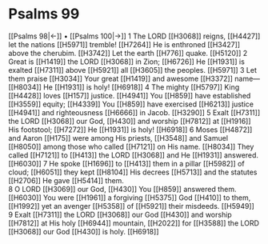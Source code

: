 # Psalms 99
[[Psalms 98|←]] • [[Psalms 100|→]]
1 The LORD [[H3068]] reigns, [[H4427]] let the nations [[H5971]] tremble! [[H7264]] He is enthroned [[H3427]] above the cherubim. [[H3742]] Let the earth [[H776]] quake. [[H5120]] 
2 Great is [[H1419]] the LORD [[H3068]] in Zion; [[H6726]] He [[H1931]] is exalted [[H7311]] above [[H5921]] all [[H3605]] the peoples. [[H5971]] 
3 Let them praise [[H3034]] Your great [[H1419]] and awesome [[H3372]] name— [[H8034]] He [[H1931]] is holy! [[H6918]] 
4 The mighty [[H5797]] King [[H4428]] loves [[H157]] justice. [[H4941]] You [[H859]] have established [[H3559]] equity; [[H4339]] You [[H859]] have exercised [[H6213]] justice [[H4941]] and righteousness [[H6666]] in Jacob. [[H3290]] 
5 Exalt [[H7311]] the LORD [[H3068]] our God, [[H430]] and worship [[H7812]] at [[H1916]] His footstool; [[H7272]] He [[H1931]] is holy! [[H6918]] 
6 Moses [[H4872]] and Aaron [[H175]] were among His priests, [[H3548]] and Samuel [[H8050]] among those who called [[H7121]] on His name. [[H8034]] They called [[H7121]] to [[H413]] the LORD [[H3068]] and He [[H1931]] answered. [[H6030]] 
7 He spoke [[H1696]] to [[H413]] them in a pillar [[H5982]] of cloud; [[H6051]] they kept [[H8104]] His decrees [[H5713]] and the statutes [[H2706]] He gave [[H5414]] them.  
8 O LORD [[H3069]] our God, [[H430]] You [[H859]] answered them. [[H6030]] You were [[H1961]] a forgiving [[H5375]] God [[H410]] to them, [[H1992]] yet an avenger [[H5358]] of [[H5921]] their misdeeds. [[H5949]] 
9 Exalt [[H7311]] the LORD [[H3068]] our God [[H430]] and worship [[H7812]] at His holy [[H6944]] mountain, [[H2022]] for [[H3588]] the LORD [[H3068]] our God [[H430]] is holy. [[H6918]] 
